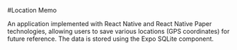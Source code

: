#Location Memo

An application implemented with React Native and React Native Paper technologies, 
allowing users to save various locations (GPS coordinates) for future reference. 
The data is stored using the Expo SQLite component.
